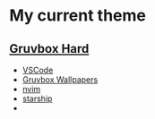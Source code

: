# My current theme

## [Gruvbox Hard](https://github.com/morhetz/gruvbox)

- [VSCode](https://marketplace.visualstudio.com/items?itemName=jdinhlife.gruvbox)
- [Gruvbox Wallpapers](https://gruvbox-wallpapers.pages.dev/)
- [nvim](https://github.com/ellisonleao/gruvbox.nvim)
- [starship](https://starship.rs/presets/gruvbox-rainbow)
- 